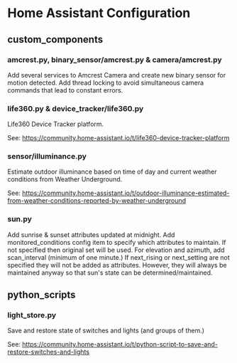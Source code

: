 # Home Assistant Configuration
## custom_components
### amcrest.py, binary_sensor/amcrest.py & camera/amcrest.py
Add several services to Amcrest Camera and create new binary sensor for motion detected. Add thread locking to avoid simultaneous camera commands that lead to constant errors.
### life360.py & device_tracker/life360.py
Life360 Device Tracker platform.

See: https://community.home-assistant.io/t/life360-device-tracker-platform
### sensor/illuminance.py
Estimate outdoor illuminance based on time of day and current weather conditions from Weather Underground.

See: https://community.home-assistant.io/t/outdoor-illuminance-estimated-from-weather-conditions-reported-by-weather-underground
### sun.py
Add sunrise & sunset attributes updated at midnight. Add monitored_conditions config item to specify which attributes to maintain. If not specified then original set will be used. For elevation and azimuth, add scan_interval (minimum of one minute.) If next_rising or next_setting are not specified they will not be added as attributes. However, they will always be maintained anyway so that sun's state can be determined/maintained.
## python_scripts
### light_store.py
Save and restore state of switches and lights (and groups of them.)

See: https://community.home-assistant.io/t/python-script-to-save-and-restore-switches-and-lights
